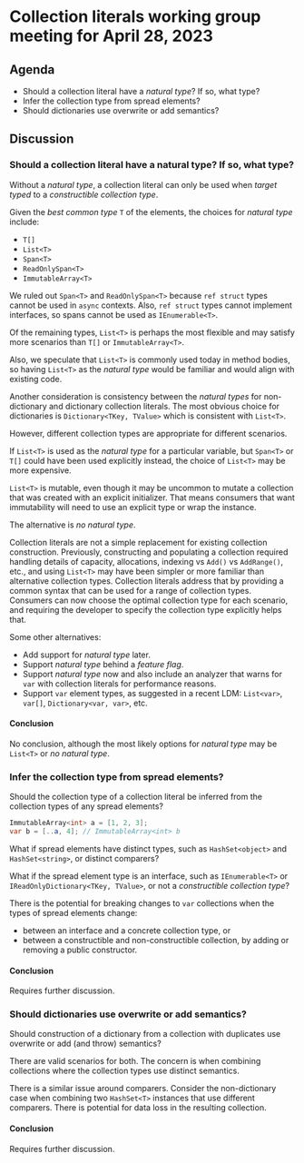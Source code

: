 # Collection literals working group meeting for April 28, 2023

## Agenda

* Should a collection literal have a *natural type*? If so, what type?
* Infer the collection type from spread elements?
* Should dictionaries use overwrite or add semantics?

## Discussion

### Should a collection literal have a natural type? If so, what type?
[natural-type]: #natural-type

Without a *natural type*, a collection literal can only be used when *target typed* to a *constructible collection type*.

Given the *best common type* `T` of the elements, the choices for *natural type* include:
* `T[]`
* `List<T>`
* `Span<T>`
* `ReadOnlySpan<T>`
* `ImmutableArray<T>`

We ruled out `Span<T>` and `ReadOnlySpan<T>` because `ref struct` types cannot be used in `async` contexts.
Also, `ref struct` types cannot implement interfaces, so spans cannot be used as `IEnumerable<T>`.

Of the remaining types, `List<T>` is perhaps the most flexible and may satisfy more scenarios than `T[]` or `ImmutableArray<T>`.

Also, we speculate that `List<T>` is commonly used today in method bodies, so having `List<T>` as the *natural type* would be familiar and would align with existing code.

Another consideration is consistency between the *natural types* for non-dictionary and dictionary collection literals. The most obvious choice for dictionaries is `Dictionary<TKey, TValue>` which is consistent with `List<T>`.

However, different collection types are appropriate for different scenarios.

If `List<T>` is used as the *natural type* for a particular variable, but `Span<T>` or `T[]` could have been used explicitly instead, the choice of `List<T>` may be more expensive.

`List<T>` is mutable, even though it may be uncommon to mutate a collection that was created with an explicit initializer. That means consumers that want immutability will need to use an explicit type or wrap the instance.

The alternative is *no natural type*.

Collection literals are not a simple replacement for existing collection construction.
Previously, constructing and populating a collection required handling details of capacity, allocations, indexing vs `Add()` vs `AddRange()`, etc., and using `List<T>` may have been simpler or more familiar than alternative collection types.
Collection literals address that by providing a common syntax that can be used for a range of collection types.
Consumers can now choose the optimal collection type for each scenario, and requiring the developer to specify the collection type explicitly helps that.

Some other alternatives:
* Add support for *natural type* later.
* Support *natural type* behind a *feature flag*.
* Support *natural type* now and also include an analyzer that warns for `var` with collection literals for performance reasons.
* Support `var` element types, as suggested in a recent LDM: `List<var>`, `var[]`, `Dictionary<var, var>`, etc.

#### Conclusion
No conclusion, although the most likely options for *natural type* may be `List<T>` or *no natural type*.

### Infer the collection type from spread elements?
[infer-from-spread]: #infer-from-spread

Should the collection type of a collection literal be inferred from the collection types of any spread elements?
```csharp
ImmutableArray<int> a = [1, 2, 3];
var b = [..a, 4]; // ImmutableArray<int> b
```

What if spread elements have distinct types, such as `HashSet<object>` and `HashSet<string>`, or distinct comparers?

What if the spread element type is an interface, such as `IEnumerable<T>` or `IReadOnlyDictionary<TKey, TValue>`, or not a *constructible collection type*?

There is the potential for breaking changes to `var` collections when the types of spread elements change:
* between an interface and a concrete collection type, or
* between a constructible and non-constructible collection, by adding or removing a public constructor.

#### Conclusion
Requires further discussion.

### Should dictionaries use overwrite or add semantics?
[overwrite-or-add]: #overwrite-or-add

Should construction of a dictionary from a collection with duplicates use overwrite or add (and throw) semantics?

There are valid scenarios for both.
The concern is when combining collections where the collection types use distinct semantics.

There is a similar issue around comparers.
Consider the non-dictionary case when combining two `HashSet<T>` instances that use different comparers. There is potential for data loss in the resulting collection.

#### Conclusion
Requires further discussion.